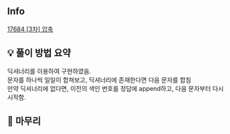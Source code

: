 ## Info
[17684 [3차] 압축](https://school.programmers.co.kr/learn/courses/30/lessons/17684)

## 💡 풀이 방법 요약
딕셔너리를 이용하여 구현하였음.  
문자를 하나씩 일일이 합쳐보고, 딕셔너리에 존재한다면 다음 문자를 합침  
만약 딕셔너리에 없다면, 이전의 색인 번호를 정답에 append하고, 다음 문자부터 다시 시작함.  

## 🙂 마무리

